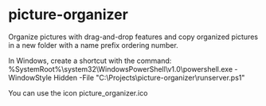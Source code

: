 # picture-organizer
Organize pictures with drag-and-drop features and copy organized pictures in a new folder with a name prefix ordering number.

In Windows, create a shortcut with the command:
%SystemRoot%\system32\WindowsPowerShell\v1.0\powershell.exe -WindowStyle Hidden -File "C:\Projects\picture-organizer\runserver.ps1"

You can use the icon picture_organizer.ico
